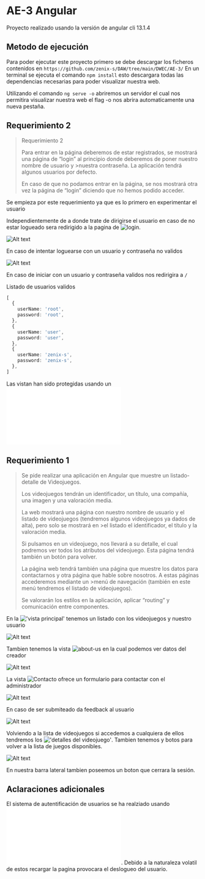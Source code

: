 # AE-3 Angular

Proyecto realizado usando la versión de angular cli 13.1.4

## Metodo de ejecución

Para poder ejecutar este proyecto primero se debe descargar los ficheros contenidos en `https://github.com/zenix-s/DAW/tree/main/DWEC/AE-3/`
En un terminal se ejecuta el comando `npm install` esto descargara todas las dependencias necesarias para poder visualizar nuestra web.

Utilizando el comando `ng serve -o` abriremos un servidor el cual nos permitira visualizar nuestra web el flag -o nos abrira automaticamente una nueva pestaña.

## Requerimiento 2

> Requerimiento 2
>
> Para entrar en la página deberemos de estar registrados, se mostrará una página de “login” al principio donde deberemos de poner nuestro nombre de usuario y >nuestra contraseña. La aplicación tendrá algunos usuarios por defecto.
>
> En caso de que no podamos entrar en la página, se nos mostrará otra vez la página de “login” diciendo que no hemos podido acceder.

Se empieza por este requerimiento ya que es lo primero en experimentar el usuario

Independientemente de a donde trate de dirigirse el usuario en caso de no estar logueado sera redirigido a la pagina de ![login](src/app/autenticacion/login).

![Alt text](README/image.png)

En caso de intentar loguearse con un usuario y contraseña no validos

![Alt text](README/image2.png)

En caso de iniciar con un usuario y contraseña validos nos redirigira a `/`

Listado de usuarios validos

```ts
[
  {
    userName: 'root',
    password: 'root',
  },
  {
    userName: 'user',
    password: 'user',
  },
  {
    userName: 'zenix-s',
    password: 'zenix-s',
  },
]
```

Las vistan han sido protegidas usando un ![guard](src/app/guard/auth-loggin.guard.ts)

## Requerimiento 1

>Se pide realizar una aplicación en Angular que muestre un listado-detalle de Videojuegos.
>
>Los videojuegos tendrán un identificador, un título, una compañía, una imagen y una valoración media.
>
>La web mostrará una página con nuestro nombre de usuario y el listado de videojuegos (tendremos algunos videojuegos ya dados de alta), pero solo se mostrará en >el listado el identificador, el título y la valoración media.
>
>Si pulsamos en un videojuego, nos llevará a su detalle, el cual podremos ver todos los atributos del videojuego. Esta página tendrá también un botón para volver.
>
>La página web tendrá también una página que muestre los datos para contactarnos y otra página que hable sobre nosotros. A estas páginas accederemos mediante un >menú de navegación (también en este menú tendremos el listado de videojuegos).
>
>Se valorarán los estilos en la aplicación, aplicar “routing” y comunicación entre componentes.

En la !['vista principal'](src/app/videojuegos/listado) tenemos un listado con los videojuegos y nuestro usuario

![Alt text](README/image--2.png)

Tambien tenemos la vista ![about-us](src/app/aboutus) en la cual podemos ver datos del creador

![Alt text](README/image-1.png)

La vista ![Contacto](src/app/contacto) ofrece un formulario para contactar con el administrador

![Alt text](README/image-2.png)

En caso de ser submiteado da feedback al usuario

![Alt text](README/image-3.png)

Volviendo a la lista de videojuegos si accedemos a cualquiera de ellos tendremos los !['detalles del videojuego'](src/app/videojuegos/detalle).
Tambien tenemos y botos para volver a la lista de juegos disponibles.

![Alt text](README/image-4.png)

En nuestra barra lateral tambien poseemos un boton que cerrara la sesión.

## Aclaraciones adicionales

El sistema de autentificación de usuarios se ha realziado usando ![servicios](src/app/service/authentication.service.ts).
Debido a la naturaleza volatil de estos recargar la pagina provocara el deslogueo del usuario.
